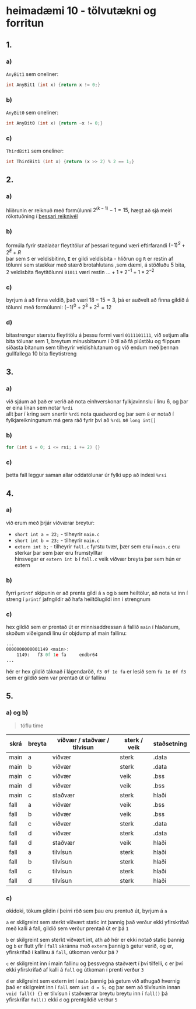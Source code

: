 # heimadæmi 10 - tölvutækni og forritun

## 1.
### a)
`AnyBit1` sem oneliner:  
```c 
int AnyBit1 (int x) {return x != 0;} 
```

### b)
`AnyBit0` sem oneliner:
```c
int AnyBit0 (int x) {return ~x != 0;}
```

### c)
`ThirdBit1` sem oneliner:  
```c
int ThirdBit1 (int x) {return (x >> 2) % 2 == 1;}
```

## 2.
### a)
hliðrunin er reiknuð með formúlunni $2^{(k-1)} -1 = 15$, hægt að sjá meiri rökstuðning í [þessari reiknivél](https://www.sjomli.is/fpc/?10?5)

### b)
formúla fyrir staðlaðar fleytitölur af þessari tegund væri eftirfarandi $(-1)^S+2^E+R$  
þar sem `S` er veldisbitinn, `E` er gildi veldisbita - hliðrun og `R` er restin af tölunni sem stækkar með stærð brotahlutans ,sem dæmi, á stöðluðu 5 bita, 2 veldisbita fleytitölunni `01011` væri restin $...+1*2^{-1}+1*2^{-2}$


### c)
byrjum á að finna veldið, það væri $18-15 = 3$, þá er auðvelt að finna gildið á tölunni með formúlunni: $(-1)^0+2^{3}+2^{2}=12$ 

### d)
bitastrengur stærstu fleytitölu á þessu formi væri `0111101111`, við setjum alla bita tölunar sem 1, breytum mínusbitanum í 0 til að fá plústölu og flippum síðasta bitanum sem tilheyrir veldishlutanum og við endum með þennan gullfallega 10 bita fleytistreng

<div style='page-break-after: always;'></div>

## 3. 
### a)
við sjáum að það er verið að nota einhverskonar fylkjavinnslu í línu 6, og þar er eina línan sem notar `%rdi`  
allt þar í kring sem snertir `%rdi` nota quadword og þar sem `8` er notað í fylkjareikningunum má gera ráð fyrir því að `%rdi` sé `long int[]`

### b)
```c
for (int i = 0; i <= rsi; i += 2) {}
```

### c)
þetta fall leggur saman allar oddatölunar úr fylki upp að indexi `%rsi`

## 4.
### a)
við erum með þrjár víðværar breytur:  
- `short int a = 22;` - tilheyrir `main.c`
- `short int b = 23;` - tilheyrir `main.c`
- `extern int b;` - tilheyrir `fall.c`
fyrstu tvær, þær sem eru í `main.c` eru sterkar þar sem þær eru frumstylltar  
hinsvegar er `extern int b` í `fall.c` veik víðvær breyta þar sem hún er extern

### b)
fyrri `printf` skipunin er að prenta gildi á `a` og `b` sem heiltölur, að nota `%d` inn í streng í `printf` jafngildir að hafa heiltölugildi inn í strengnum

### c)
hex gildið sem er prentað út er minnisaddressan á fallið `main` í hlaðanum, skoðum viðeigandi línu úr objdump af main fallinu:  
```asm
...
0000000000001149 <main>:
    1149:	f3 0f 1e fa     endbr64
...
```
hér er hex gildið táknað í lágendaröð, `f3 0f 1e fa` er lesið sem `fa 1e 0f f3` sem er gildið sem var prentað út úr fallinu

<div style='page-break-after: always;'></div>

## 5.
### a) og b)
> töflu time

| skrá | breyta | víðvær / staðvær / tilvísun | sterk / veik | staðsetning |
| ---- | ------ | --------------------------- | ------------ | ----------- |
| main | a      | víðvær                      | sterk        | .data       |
| main | b      | víðvær                      | sterk        | .data       |
| main | c      | víðvær                      | veik         | .bss        |
| main | d      | víðvær                      | veik         | .bss        |
| main | c      | staðvær                     | sterk        | hlaði       |
| fall | a      | víðvær                      | veik         | .bss        |
| fall | b      | víðvær                      | veik         | .bss        |
| fall | c      | víðvær                      | sterk        | .data       |
| fall | d      | víðvær                      | sterk        | .data       |
| fall | d      | staðvær                     | veik         | hlaði       |
| fall | a      | tilvísun                    | sterk        | hlaði       |
| fall | b      | tilvísun                    | sterk        | hlaði       |
| fall | c      | tilvísun                    | sterk        | hlaði       |
| fall | d      | tilvísun                    | sterk        | hlaði       |

### c)
okidoki, tökum gildin í þeirri röð sem þau eru prentuð út, byrjum á `a`

`a` er skilgreint sem sterkt víðvært static int þannig það verður ekki yfirskrifað með kalli á fall, gildið sem verður prentað út er þá `1`

`b` er skilgreint sem sterkt víðvært int, ath að hér er ekki notað static þannig og `b` er flutt yfir í `fall` skránna með `extern` þannig `b` getur verið, og er, yfirskrifað í kallinu á `fall`, útkoman verður þá `7`  

`c` er skilgreint inn í main fallinu og þessvegna staðvært í því tilfelli, c er því ekki yfirskrifað af kalli á `fall` og útkoman í prenti verður `3`

`d` er skilgreint sem extern int í `main` þannig þá getum við athugað hvernig það er skilgreint inn í `fall` sem `int d = 5;` og þar sem að tilvísunin innan `void fall() {}` er tilvísun í staðværrar breytu breytu inn í `fall()` þá yfirskrifar `fall()` ekki `d` og prentgildið verður `5`
